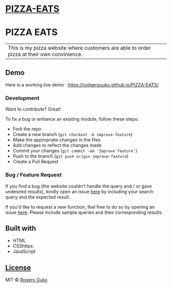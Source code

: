 # [PIZZA-EATS](https://rodgersouko.github.io/PIZZA-EATS/)
# PIZZA EATS
<table>
<tr>
<td>
  This is my pizza website where customers are able to order pizza at their own convinience.
</td>
</tr>
</table>


## Demo
Here is a working live demo :  https://rodgersouko.github.io/PIZZA-EATS/

### Development
Want to contribute? Great!

To fix a bug or enhance an existing module, follow these steps:

- Fork the repo
- Create a new branch (`git checkout -b improve-feature`)
- Make the appropriate changes in the files
- Add changes to reflect the changes made
- Commit your changes (`git commit -am 'Improve feature'`)
- Push to the branch (`git push origin improve-feature`)
- Create a Pull Request 

### Bug / Feature Request

If you find a bug (the website couldn't handle the query and / or gave undesired results), kindly open an issue [here](https://rodgersouko.github.io/PIZZA-EATS/) by including your search query and the expected result.

If you'd like to request a new function, feel free to do so by opening an issue [here](https://rodgersouko.github.io/PIZZA-EATS/). Please include sample queries and their corresponding results.


## Built with 

- HTML
- CSShttps:
- JavaScript

## [License](https://rodgersouko.github.io/PIZZA-EATS/)

MIT © [Rogers Ouko](https://rodgersouko.github.io/PIZZA-EATS/)
